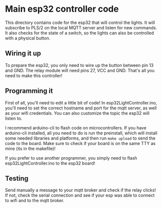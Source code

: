 # Main esp32 controller code

This directory contains code for the esp32 that will control the lights. It will subscribe to PLS/2 on the local MQTT server and listen for new commands. It also checks for the state of a switch, so the lights can also be controlled with a physical button. 

## Wiring it up

To prepare the esp32, you only need to wire up the button between pin 13 and GND. The relay module will need pins 27, VCC and GND. That's all you need to make this controller!

## Programming it

First of all, you'll need to edit a little bit of code! In esp32LightController.ino, you'll need to set the correct hostname and port for the mqtt server, as well as your wifi credentials. You can also customize the topic the esp32 will listen to.

I recommend arduino-cli to flash code on microcontrollers. If you have arduino-cli installed, all you need to do is run the preinstall, which will install some needed libraries and platforms, and then run `make upload` to send the code to the board. Make sure to check if your board is on the same TTY as mine (its in the makefile)!

If you prefer to use another programmer, you simply need to flash esp32LightController.ino to the esp32 board!

## Testing

Send manually a message to your mqtt broker and check if the relay clicks! If not, check the serial connection and see if your esp was able to connect to wifi and to the mqtt broker.